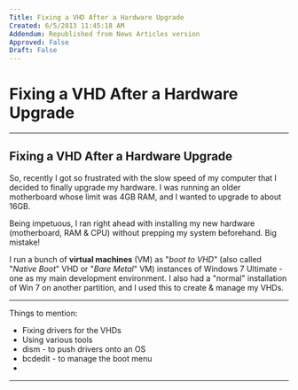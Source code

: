 ```yaml
---
Title: Fixing a VHD After a Hardware Upgrade
Created: 6/5/2013 11:45:18 AM
Addendum: Republished from News Articles version
Approved: False
Draft: False
---
```

# Fixing a VHD After a Hardware Upgrade

---

## Fixing a VHD After a Hardware Upgrade


So, recently I got so frustrated with the slow speed of my computer that I decided to finally upgrade my hardware. I was running an older motherboard whose limit was 4GB RAM, and I wanted to upgrade to about 16GB.

 

Being impetuous, I ran right ahead with installing my new hardware (motherboard, RAM & CPU) without prepping my system beforehand. Big mistake!

 

I run a bunch of **virtual machines** (VM) as "*boot to VHD*" (also called "*Native Boot*" VHD or "*Bare Metal*" VM) instances of Windows 7 Ultimate - one as my main development environment. I also had a "normal" installation of Win 7 on another partition, and I used this to create & manage my VHDs.

 

* * *

 

Things to mention:

 
- Fixing drivers for the VHDs
- Using various tools     
 - dism - to push drivers onto an OS
 - bcdedit - to manage the boot menu
 -

 



 





---

